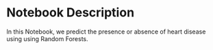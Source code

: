 # Notebook Description
In this Notebook, we predict the presence or absence of heart disease using using Random Forests.
